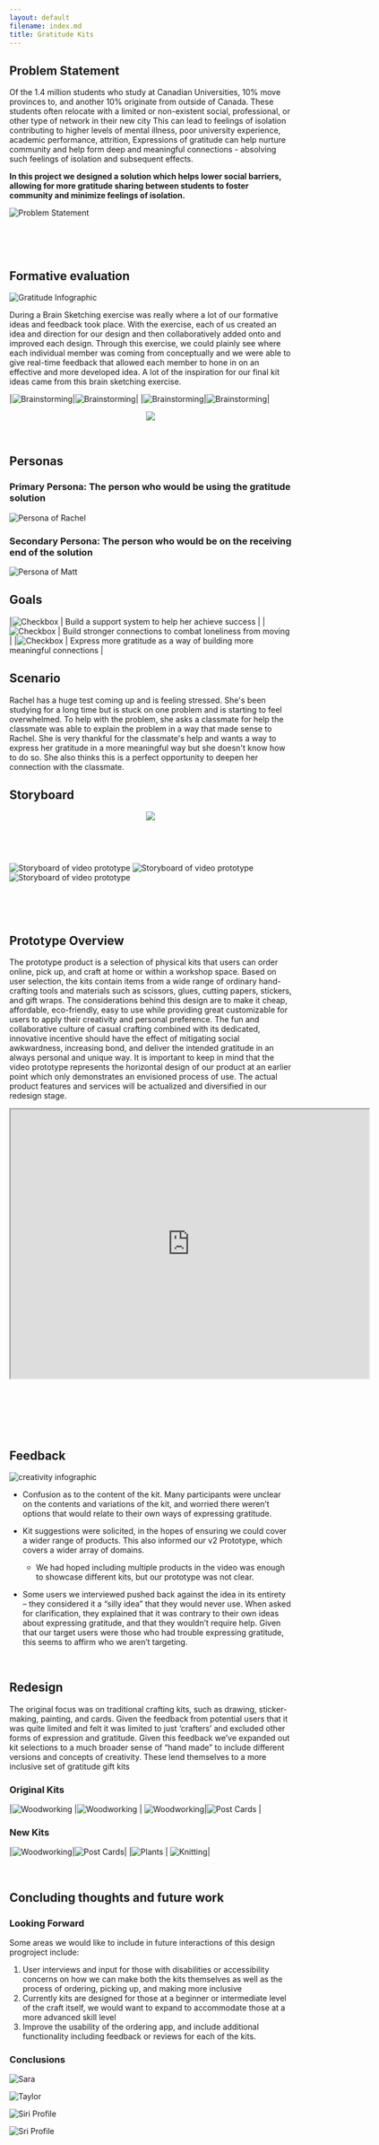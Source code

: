 ```yaml
---
layout: default
filename: index.md
title: Gratitude Kits
---
```

<link rel="stylesheet" href="./index_styles.scss">


## <a name="Problem"></a> Problem Statement 

Of the 1.4 million students who study at Canadian Universities, 10% move provinces to, and  another 10% originate from outside of Canada. These students often relocate with a limited or non-existent social, professional, or other type of network in their new city 
This can lead to feelings of isolation contributing to higher levels of mental illness, poor university experience, academic performance, attrition,
Expressions of gratitude can help nurture community and help form deep and meaningful connections - absolving such feelings of isolation and subsequent effects.


__In this project we designed a solution which helps lower social barriers, allowing for more gratitude sharing between students to foster community and minimize feelings of isolation.__



![Problem Statement](./images/ProblemStatement.JPG)

&nbsp;
&nbsp;

&nbsp;


## <a name="Eval"></a> Formative evaluation 


![Gratitude Infographic](./images/gratitude.png)

During a Brain Sketching exercise was really where a lot of our formative ideas and feedback took place. With the exercise, each of us created an idea and direction for our design and then collaboratively added onto and improved each design. Through this exercise, we could plainly see where each individual member was coming from conceptually and we were able to give real-time feedback that allowed each member to hone in on an effective and more developed idea. A lot of the inspiration for our final kit ideas came from this brain sketching exercise. 

|![Brainstorming](./images/sketch_1.png)|![Brainstorming](./images/sketch_2.png)|
|![Brainstorming](./images/sketch_3.png)|![Brainstorming](./images/sketch_4.png)|


<p align="center">
  <img src="./images/reflections.png" />
</p>


&nbsp;
&nbsp;
&nbsp;
&nbsp;

## <a name="Persona"></a> Personas

### Primary Persona: The person who would be using the gratitude solution

![Persona of Rachel](./images/rachel.png) 

### Secondary Persona: The person who would be on the receiving end of the solution
![Persona of Matt](./images/matt.png)

## Goals

|![Checkbox](./images/check.png) | Build a support system to help her achieve success |
|![Checkbox](./images/check.png) | Build stronger connections to combat loneliness from moving | 
|![Checkbox](./images/check.png) | Express more gratitude as a way of building more meaningful connections |

## Scenario
Rachel has a huge test coming up and is feeling stressed. She's been studying for a long time but is stuck on one problem and is starting to feel overwhelmed. To help with the problem, she asks a classmate for help the classmate was able to explain the problem in a way that made sense to Rachel. She is very thankful for the classmate's help and wants a way to express her gratitude in a more meaningful way but she doesn't know how to do so. She also thinks this is a perfect opportunity to deepen her connection with the classmate.  

## Storyboard

<!-- 
<p align="center">
  <img src="./images/storyboard.png" />
</p> -->

<p align="center">
  <img src="./images/storyboard_2.png" />
</p>
&nbsp;

&nbsp;


![Storyboard of video prototype](./images/storyboard_1.JPG) 
![Storyboard of video prototype](./images/storyboard_2.JPG) 
![Storyboard of video prototype](./images/storyboard_3.JPG) 

&nbsp;



&nbsp;

## <a name="Prototype"></a> Prototype Overview 

The prototype product is a selection of physical kits that users can order online, pick up, and craft at home or within a workshop space. Based on user selection, the kits contain items from a wide range of ordinary hand-crafting tools and materials such as scissors, glues, cutting papers, stickers, and gift wraps. The considerations behind this design are to make it cheap, affordable, eco-friendly, easy to use while providing great customizable for users to apply their creativity and personal preference. The fun and collaborative culture of casual crafting combined with its dedicated, innovative incentive should have the effect of mitigating social awkwardness, increasing bond, and deliver the intended gratitude in an always personal and unique way.
It is important to keep in mind that the video prototype represents the horizontal design of our product at an earlier point which only demonstrates an envisioned process of use. The actual product features and services will be actualized and diversified in our redesign stage. 



<p align="center">
    <iframe src="https://drive.google.com/file/d/1zbFgkbNtg9CUVSIF90UJNzPfqLrt9HoD/preview" width="640" height="480" allow="autoplay"></iframe>
</p>

&nbsp;

&nbsp;

&nbsp;

## <a name="Feedback"></a> Feedback 

<style>
td, th {
   border: none!important;
}
</style>



![creativity infographic](./images/creativity.png) 
- Confusion as to the content of the kit. Many participants were unclear on the contents and variations of the kit, and worried there weren’t options that would relate to their own ways of expressing gratitude.
&nbsp;

- Kit suggestions were solicited, in the hopes of ensuring we could cover a wider range of products. This also informed our v2 Prototype, which covers a wider array of domains.
    - We had hoped including multiple products in the video was enough to showcase different kits, but our prototype was not clear.
&nbsp;

- Some users we interviewed pushed back against the idea in its entirety – they considered it a “silly idea” that they would never use. When asked for clarification, they explained that it was contrary to their own ideas about expressing gratitude, and that they wouldn’t require help. Given that our target users were those who had trouble expressing gratitude, this seems to affirm who we aren’t targeting. 


&nbsp;
&nbsp;
&nbsp;
&nbsp;


## <a name="Redesign"></a> Redesign 

The original focus was on traditional crafting kits, such as drawing, sticker-making, painting, and cards. Given the feedback from potential users that it was quite limited and felt it was limited to just ‘crafters’ and excluded other forms of expression and gratitude. 
Given this feedback we’ve expanded out kit selections to a much broader sense of “hand made” to include different versions and concepts of creativity. These lend themselves to a more inclusive set of gratitude gift kits 


### Original Kits

|![Woodworking](./images/paint.png) |![Woodworking](./images/draw.png) | ![Woodworking](./images/stickers.png)|![Post Cards](./images/cards.png) |


### New Kits

|![Woodworking](./images/wood.png)|![Post Cards](./images/Knit.png)|
|![Plants](./images/plant.png) | ![Knitting](./images/composing.png)|


&nbsp;
&nbsp;
&nbsp;
&nbsp;

## <a name="Conclusion"></a> Concluding thoughts and future work 

### Looking Forward

Some areas we would like to include in future interactions of this design progroject include:
1. User interviews and input for those with disabilities or accessibility concerns on how we can make both the kits themselves as well as the process of ordering, picking up, and making more inclusive 
2. Currently kits are designed for those at a beginner or intermediate level of the craft itself, we would want to expand to accommodate those at a more advanced skill level
3. Improve the usability of the ordering app, and include additional functionality including feedback or reviews for each of the kits.

### Conclusions

![Sara](./images/profiles/sara_profile_space.png)

![Taylor](./images/profiles/Taylor_profile_space.png)

![Siri Profile](./images/profiles/Siri_profile_space.png)

![Sri Profile](./images/profiles/Sri_profile_space.png)



<!-- | Going through an entire user-centered design cycle - or nearly - from ideation to prototyping has really shown how different everyone is. Both in how people define gratitude, but also how they see solutions to improving it. The one constant that seemed nearly universal, was the importance of gratitude in our lives, and we as designers has the opportunity to try to figure out how to exemplify that in our solution | ![Taylor](./images/profiles/Taylor_circ_full.png) |

&nbsp;
&nbsp;

| ![Sri](./images/profiles/sri_circ_full.png) | Applying the design process to this project, for me, really emphasized the  importance of diversity of thought. Especially in the early phases of the design cycle, the diversity allowed us to explore ideas & avenues that no single person in our team could have come up with on their own. |

| Being able to work on a project from a vague prompt to the prototyping phase was incredibly rewarding. Seeing an idea grow as we all contributed our own perspectives and experiences, being able to conduct user testing, and challenging our own preconceived notions was informative and tremendously fun, and something I will continue to apply in other projects. | ![Siri](./images/profiles/siri_circ_full.png) |


 -->

